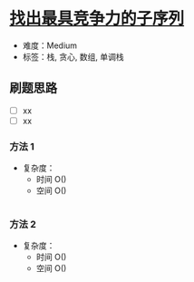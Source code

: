 # [找出最具竞争力的子序列](https://leetcode-cn.com/problems/find-the-most-competitive-subsequence/)

- 难度：Medium
- 标签：栈, 贪心, 数组, 单调栈

## 刷题思路

- [ ] xx
- [ ] xx

### 方法 1

- 复杂度：
    - 时间 O()
    - 空间 O()

``` js

```

### 方法 2

- 复杂度：
    - 时间 O()
    - 空间 O()

``` js

```
